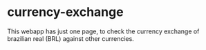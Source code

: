 # currency-exchange
 This webapp has just one page, to check the currency exchange of brazilian real (BRL) against other currencies.
